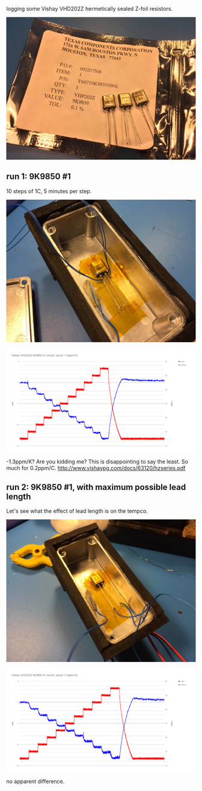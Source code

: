 logging some Vishay VHD202Z hermetically sealed Z-foil resistors.

![](IMG_2260.JPG)

## run 1: 9K9850 #1

10 steps of 1C, 5 minutes per step.

![](run1-9k9850-1/IMG_2261.JPG)

![](run1-9k9850-1/tempco.png)

-1.3ppm/K?  Are you kidding me?  This is disappointing to say the least.  So much for 0.2ppm/C.  http://www.vishaypg.com/docs/63120/hzseries.pdf

## run 2: 9K9850 #1, with maximum possible lead length

Let's see what the effect of lead length is on the tempco.

![](run2-9k9850-1/IMG_2262.JPG)

![](run2-9k9850-1/tempco.png)

no apparent difference.
